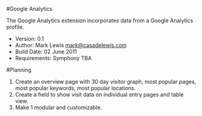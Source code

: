 #Google Analytics

The Google Analytics extension incorporates data from a Google Analytics profile.

- Version: 0.1
- Author: Mark Lewis <mark@casadelewis.com>
- Build Date: 02 June 2011
- Requirements: Symphony TBA

#Planning

1. Create an overview page with 30 day visitor graph, most popular pages, most popular keywords, most popular locations. 
2. Create a field to show visit data on individual entry pages and table view.
3. Make 1 modular and customizable.
